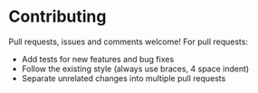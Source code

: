 Contributing
============

Pull requests, issues and comments welcome! For pull requests:

* Add tests for new features and bug fixes
* Follow the existing style (always use braces, 4 space indent)
* Separate unrelated changes into multiple pull requests
